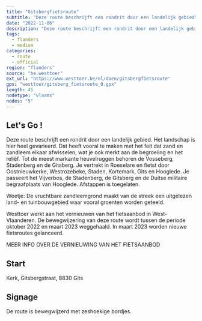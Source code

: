 ```yaml
---
title: "Gitsbergfietsroute"
subtitle: "Deze route beschrijft een rondrit door een landelijk gebied"
date: "2022-11-06"
description: "Deze route beschrijft een rondrit door een landelijk gebied" 
tags:
  - flanders
  - medium
categories: 
  - route
  - official
region: "flanders"
source: "be.westtoer"
ext_url: "https://www.westtoer.be/nl/doen/gitsbergfietsroute"
gpx: "westtoer/gitsberg_fietsroute_0.gpx"
length: 45
nodetype: "vlaams"
nodes: "5"
---
```


## Let's Go !

Deze route beschrijft een rondrit door een landelijk gebied. Het landschap is hier heel gevarieerd. Dat heeft vooral te maken met het feit dat zand en zandleem elkaar afwisselen, wat je ook merkt aan de begroeiing en het reliëf. Tot de meest markante heuvelruggen behoren de Vosseberg, Stadenberg en de Gitsberg. Je vertrekt in Roeselare en fietst door Oostnieuwkerke, Westrozebeke, Staden, Kortemark, Gits en Hooglede. Je passeert het Vijverbos, de Stadenberg, de Gitsberg en de Duitse militaire begraafplaats van Hooglede. Afstappen is toegelaten.

Weetje: De vruchtbare zandleemgrond maakt van de streek een uitgelezen land- en tuinbouwgebied waar vooral groenten worden geteeld.

Westtoer werkt aan het vernieuwen van het fietsaanbod in West-Vlaanderen. De bewegwijzering van deze route wordt tussen de periode oktober 2022 en maart 2023 weggehaald. In maart 2023 worden nieuwe fietsroutes gelanceerd.

MEER INFO OVER DE VERNIEUWING VAN HET FIETSAANBOD

## Start 

Kerk, Gitsbergstraat, 8830 Gits

## Signage

De route is bewegwijzerd met zeshoekige bordjes.